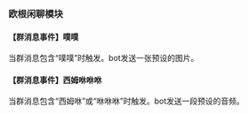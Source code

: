 ### 欧根闲聊模块

#### 【群消息事件】噗噗

当群消息包含“噗噗”时触发。bot发送一张预设的图片。

#### 【群消息事件】西姆咻咻咻

当群消息包含“西姆咻”或“咻咻咻”时触发。bot发送一段预设的音频。
